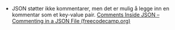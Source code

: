 - JSON støtter ikke kommentarer, men det er mulig å legge inn en kommentar som et key-value pair. [Comments Inside JSON – Commenting in a JSON File (freecodecamp.org)](https://www.freecodecamp.org/news/comments-in-json/)
